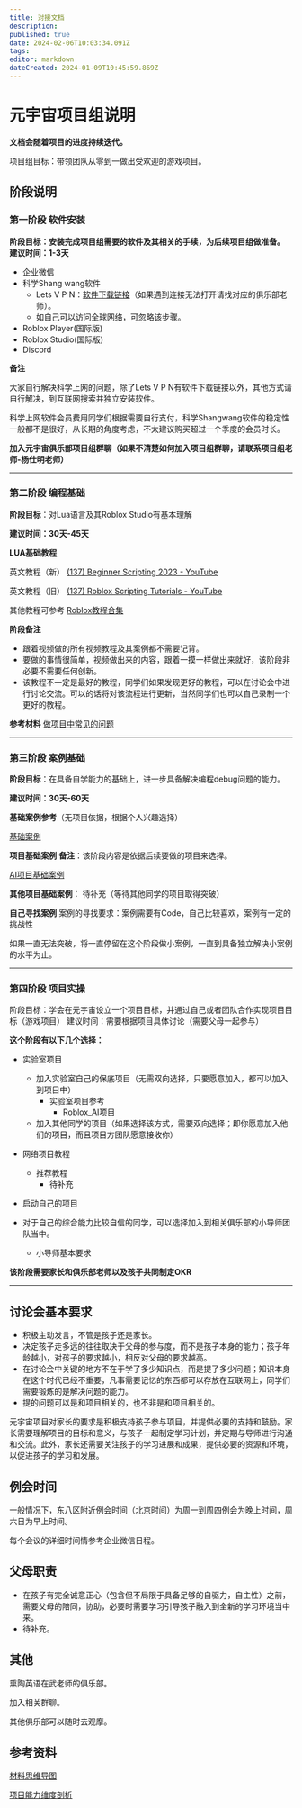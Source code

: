 ```yaml
---
title: 对接文档
description: 
published: true
date: 2024-02-06T10:03:34.091Z
tags: 
editor: markdown
dateCreated: 2024-01-09T10:45:59.869Z
---
```


# 元宇宙项目组说明

**文档会随着项目的进度持续迭代。**

项目组目标：带领团队从零到一做出受欢迎的游戏项目。

## 阶段说明

### **第一阶段 软件安装**

**阶段目标：安装完成项目组需要的软件及其相关的手续，为后续项目组做准备。**
**建议时间：1-3天**

* 企业微信
* 科学Shang wang软件
  * Lets V P N：[软件下载链接](https://www.interhelp.net/letsvpn-world/en/articles/2780068-%E5%A6%82%E4%BD%95%E4%B8%8B%E8%BD%BD%E5%BE%97%E5%88%B0%E5%BF%AB%E8%BF%9E-vpn)（如果遇到连接无法打开请找对应的俱乐部老师）。
  * 如自己可以访问全球网络，可忽略该步骤。
* Roblox Player(国际版)
* Roblox Studio(国际版)
* Discord

**备注**

大家自行解决科学上网的问题，除了Lets V P N有软件下载链接以外，其他方式请自行解决，到互联网搜索并独立安装软件。

科学上网软件会员费用同学们根据需要自行支付，科学Shangwang软件的稳定性一般都不是很好，从长期的角度考虑，不太建议购买超过一个季度的会员时长。


**加入元宇宙俱乐部项目组群聊（如果不清楚如何加入项目组群聊，请联系项目组老师-杨仕明老师）**


---

### **第二阶段 编程基础**

**阶段目标**：对Lua语言及其Roblox Studio有基本理解

**建议时间：30天-45天**

**LUA基础教程**

英文教程（新）
[(137) Beginner Scripting 2023 - YouTube](https://www.youtube.com/playlist?list=PLfAg6nOoAuSm3IFHTbLfknrEDnRoSxCwW)

英文教程（旧）
[(137) Roblox Scripting Tutorials - YouTube](https://www.youtube.com/playlist?list=PLsbxI7NIoTth8CE_os8sog72YTMLPhDSf)

其他教程可参考
[Roblox教程合集](../Roblox教程合集.md)

**阶段备注**

- 跟着视频做的所有视频教程及其案例都不需要记背。
- 要做的事情很简单，视频做出来的内容，跟着一摸一样做出来就好，该阶段非必要不需要任何创新。
- 该教程不一定是最好的教程，同学们如果发现更好的教程，可以在讨论会中进行讨论交流。可以的话将对该流程进行更新，当然同学们也可以自己录制一个更好的教程。

**参考材料**
[做项目中常见的问题](../../../做项目中常见的问题.md)

---

### **第三阶段 案例基础**

**阶段目标**：在具备自学能力的基础上，进一步具备解决编程debug问题的能力。

**建议时间：30天-60天**


**基础案例参考**（无项目依据，根据个人兴趣选择）

[基础案例](元宇宙项目/小案例合集.md)

 

**项目基础案例**
**备注**：该阶段内容是依据后续要做的项目来选择。

[AI项目基础案例](元宇宙AI项目/基础案例.md)



**其他项目基础案例**：
待补充（等待其他同学的项目取得突破）

**自己寻找案例**
案例的寻找要求：案例需要有Code，自己比较喜欢，案例有一定的挑战性



如果一直无法突破，将一直停留在这个阶段做小案例，一直到具备独立解决小案例的水平为止。

---

### **第四阶段 项目实操**

阶段目标：学会在元宇宙设立一个项目目标，并通过自己或者团队合作实现项目目标（游戏项目）
建议时间：需要根据项目具体讨论（需要父母一起参与）

**这个阶段有以下几个选择：**

- 实验室项目
	- 加入实验室自己的保底项目（无需双向选择，只要愿意加入，都可以加入到项目中）
		- 实验室项目参考
			- Roblox_AI项目
	- 加入其他同学的项目（如果选择该方式，需要双向选择；即你愿意加入他们的项目，而且项目方团队愿意接收你）


- 网络项目教程
	- 推荐教程
		- 待补充


- 启动自己的项目

- 对于自己的综合能力比较自信的同学，可以选择加入到相关俱乐部的小导师团队当中。
	- 小导师基本要求

**该阶段需要家长和俱乐部老师以及孩子共同制定OKR**

---

## 讨论会基本要求

- 积极主动发言，不管是孩子还是家长。
- 决定孩子走多远的往往取决于父母的参与度，而不是孩子本身的能力；孩子年龄越小，对孩子的要求越小，相反对父母的要求越高。
- 在讨论会中关键的地方不在于学了多少知识点，而是提了多少问题；知识本身在这个时代已经不重要，凡事需要记忆的东西都可以存放在互联网上，同学们需要锻炼的是解决问题的能力。
- 提的问题可以是和项目相关的，也不非是和项目相关的。

元宇宙项目对家长的要求是积极支持孩子参与项目，并提供必要的支持和鼓励。家长需要理解项目的目标和意义，与孩子一起制定学习计划，并定期与导师进行沟通和交流。此外，家长还需要关注孩子的学习进展和成果，提供必要的资源和环境，以促进孩子的学习和发展。

## 例会时间

一般情况下，东八区附近例会时间（北京时间）为周一到周四例会为晚上时间，周六日为早上时间。

每个会议的详细时间情参考企业微信日程。


## 父母职责

- 在孩子有完全诚意正心（包含但不局限于具备足够的自驱力，自主性）之前，需要父母的陪同，协助，必要时需要学习引导孩子融入到全新的学习环境当中来。
- 待补充。

## 其他

熏陶英语在武老师的俱乐部。

加入相关群聊。

其他俱乐部可以随时去观摩。

## 参考资料

[材料思维导图](AI_Robolx.md)

[项目能力维度剖析](项目能力维度剖析.md)


